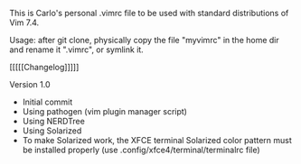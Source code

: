 This is Carlo's personal .vimrc file to be used with standard distributions of
Vim 7.4.

Usage: after git clone, physically copy the file "myvimrc" in the home dir and
rename it ".vimrc", or symlink it.


[[[[[Changelog]]]]]

Version 1.0
- Initial commit
- Using pathogen (vim plugin manager script)
- Using NERDTree
- Using Solarized
- To make Solarized work, the XFCE terminal Solarized color pattern must be
  installed properly (use .config/xfce4/terminal/terminalrc file)

